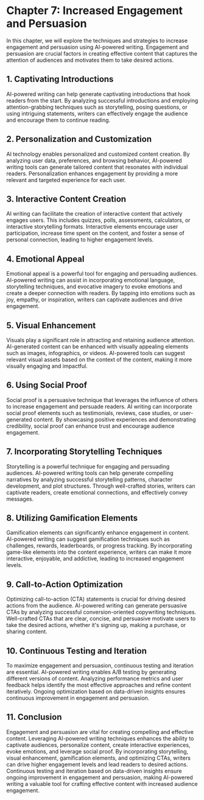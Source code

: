 Chapter 7: Increased Engagement and Persuasion
==============================================

In this chapter, we will explore the techniques and strategies to increase engagement and persuasion using AI-powered writing. Engagement and persuasion are crucial factors in creating effective content that captures the attention of audiences and motivates them to take desired actions.

**1. Captivating Introductions**
--------------------------------

AI-powered writing can help generate captivating introductions that hook readers from the start. By analyzing successful introductions and employing attention-grabbing techniques such as storytelling, posing questions, or using intriguing statements, writers can effectively engage the audience and encourage them to continue reading.

**2. Personalization and Customization**
----------------------------------------

AI technology enables personalized and customized content creation. By analyzing user data, preferences, and browsing behavior, AI-powered writing tools can generate tailored content that resonates with individual readers. Personalization enhances engagement by providing a more relevant and targeted experience for each user.

**3. Interactive Content Creation**
-----------------------------------

AI writing can facilitate the creation of interactive content that actively engages users. This includes quizzes, polls, assessments, calculators, or interactive storytelling formats. Interactive elements encourage user participation, increase time spent on the content, and foster a sense of personal connection, leading to higher engagement levels.

**4. Emotional Appeal**
-----------------------

Emotional appeal is a powerful tool for engaging and persuading audiences. AI-powered writing can assist in incorporating emotional language, storytelling techniques, and evocative imagery to evoke emotions and create a deeper connection with readers. By tapping into emotions such as joy, empathy, or inspiration, writers can captivate audiences and drive engagement.

**5. Visual Enhancement**
-------------------------

Visuals play a significant role in attracting and retaining audience attention. AI-generated content can be enhanced with visually appealing elements such as images, infographics, or videos. AI-powered tools can suggest relevant visual assets based on the context of the content, making it more visually engaging and impactful.

**6. Using Social Proof**
-------------------------

Social proof is a persuasive technique that leverages the influence of others to increase engagement and persuade readers. AI writing can incorporate social proof elements such as testimonials, reviews, case studies, or user-generated content. By showcasing positive experiences and demonstrating credibility, social proof can enhance trust and encourage audience engagement.

**7. Incorporating Storytelling Techniques**
--------------------------------------------

Storytelling is a powerful technique for engaging and persuading audiences. AI-powered writing tools can help generate compelling narratives by analyzing successful storytelling patterns, character development, and plot structures. Through well-crafted stories, writers can captivate readers, create emotional connections, and effectively convey messages.

**8. Utilizing Gamification Elements**
--------------------------------------

Gamification elements can significantly enhance engagement in content. AI-powered writing can suggest gamification techniques such as challenges, rewards, leaderboards, or progress tracking. By incorporating game-like elements into the content experience, writers can make it more interactive, enjoyable, and addictive, leading to increased engagement levels.

**9. Call-to-Action Optimization**
----------------------------------

Optimizing call-to-action (CTA) statements is crucial for driving desired actions from the audience. AI-powered writing can generate persuasive CTAs by analyzing successful conversion-oriented copywriting techniques. Well-crafted CTAs that are clear, concise, and persuasive motivate users to take the desired actions, whether it's signing up, making a purchase, or sharing content.

**10. Continuous Testing and Iteration**
----------------------------------------

To maximize engagement and persuasion, continuous testing and iteration are essential. AI-powered writing enables A/B testing by generating different versions of content. Analyzing performance metrics and user feedback helps identify the most effective approaches and refine content iteratively. Ongoing optimization based on data-driven insights ensures continuous improvement in engagement and persuasion.

**11. Conclusion**
------------------

Engagement and persuasion are vital for creating compelling and effective content. Leveraging AI-powered writing techniques enhances the ability to captivate audiences, personalize content, create interactive experiences, evoke emotions, and leverage social proof. By incorporating storytelling, visual enhancement, gamification elements, and optimizing CTAs, writers can drive higher engagement levels and lead readers to desired actions. Continuous testing and iteration based on data-driven insights ensure ongoing improvement in engagement and persuasion, making AI-powered writing a valuable tool for crafting effective content with increased audience engagement.
